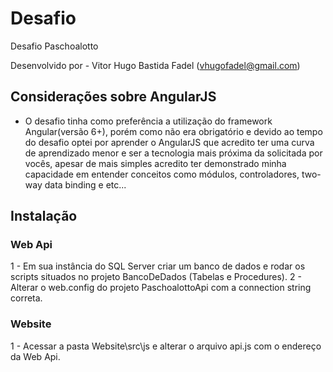 # Desafio
Desafio Paschoalotto

Desenvolvido por - Vitor Hugo Bastida Fadel (vhugofadel@gmail.com)


## Considerações sobre AngularJS
- O desafio tinha como preferência a utilização do framework Angular(versão 6+), porém como não era obrigatório e devido ao tempo do desafio optei por aprender o AngularJS que acredito ter uma curva de aprendizado menor e ser a tecnologia mais próxima da solicitada por vocês, apesar de mais simples acredito ter demonstrado minha capacidade em entender conceitos como módulos, controladores, two-way data binding e etc... 

## Instalação
### Web Api
1 - Em sua instância do SQL Server criar um banco de dados e rodar os scripts situados no projeto BancoDeDados (Tabelas e Procedures).
2 - Alterar o web.config do projeto PaschoalottoApi com a connection string correta.

### Website
1 - Acessar a pasta Website\src\js e alterar o arquivo api.js com o endereço da Web Api.




